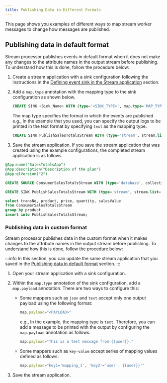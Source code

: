 ```yaml
---
title: Publishing Data in Different Formats
---
```


This page shows you examples of different ways to map stream worker messages to change how messages are published.

## Publishing data in default format

Stream processor publishes events in default format when it does not make any changes to the attribute names in the output stream before publishing. To understand how this is done, follow the procedure below:

1. Create a stream application with a sink configuration following the instructions in the [Defining event sink in the Stream application](#defining-event-sink-in-the-stream-application) section.

2. Add a `map.type` annotation with the mapping type to the sink configuration as shown below.

    ```sql
	CREATE SINK <Sink_Name> WITH (type='<SINK_TYPE>', map.type='MAP_TYPE') (attribute1_name attribute1_type, attribute2_name attribute2_type, ...);
    ```

    The map type specifies the format in which the events are published. e.g., In the example that you used, you can
    specify the output logs to be printed in the text format by specifying `text` as the mapping type.

    ```sql
	CREATE SINK PublishSalesTotalsStream WITH (type='stream', stream.list='Sales Totals', map.type=text) (transNo int, product string, price int, quantity int, salesValue long);
    ```

3. Save the stream application. If you save the stream application that was created using the example configurations,
the completed stream application is as follows.

```sql
@App:name("SalesTotalsApp")
@App:description("Description of the plan")
@App:qlVersion("2")

CREATE SOURCE ConsumerSalesTotalsStream WITH (type='database', collection.name='SalesTotalsEP', map.type='json') (transNo int, product string, price int, quantity int, salesValue long);

CREATE SINK PublishSalesTotalsStream WITH (type='stream', stream.list='Sales Totals', map.type=text) (transNo int, product string, price int, quantity int, salesValue long);

select transNo, product, price, quantity, salesValue
from ConsumerSalesTotalsStream
group by product
insert into PublishSalesTotalsStream;
```

### Publishing data in custom format

Stream processor publishes data in the custom format when it makes changes to the attribute names in the output stream before publishing. To understand how this is done, follow the procedure below:

:::info
In this section, you can update the same stream application that you saved in the [Publishing data in default format](#publishing-a-message-in-default-format) section.
:::

1. Open your stream application with a sink configuration.

2. Within the `map.type` annotation of the sink configuration, add a `map.payload` annotation. There are two ways to configure this:

    - Some mappers such as `json` and `text` accept only one output payload using the following format:

        ```js
        map.payload="<PAYLOAD>"
        ```

        e.g., In the example, the mapping type is `text`. Therefore, you can add a message to be printed with the output by configuring the `map.payload` annotation as follows.

        ```js
       map.payload="This is a test message from {{user}}."
        ```

    - Some mappers such as `key-value` accept series of mapping values defined as follows:

        ```js
        map.payload="key1='mapping_1', 'key2'='user : {{user}}'"
        ```

3. Save the stream application.